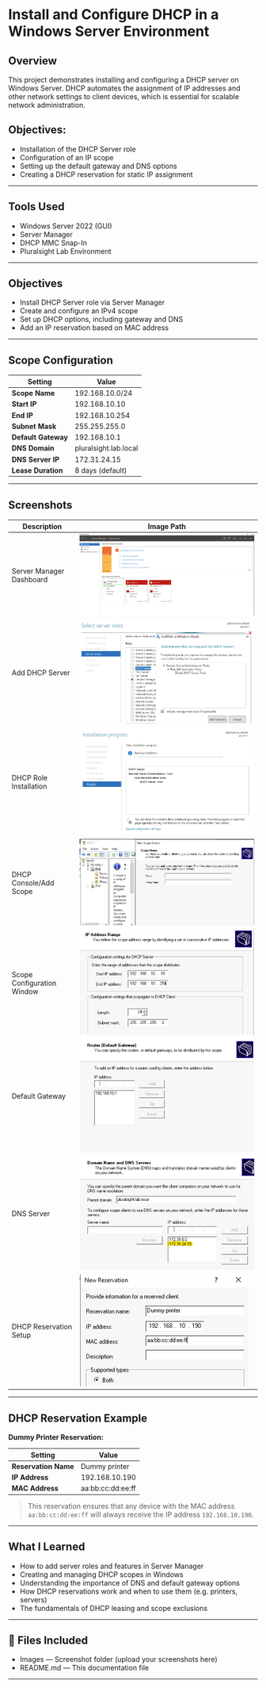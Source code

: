 # Install and Configure DHCP in a Windows Server Environment


## Overview
This project demonstrates installing and configuring a DHCP server on Windows Server. DHCP automates the assignment of IP addresses and other network settings to client devices, which is essential for scalable network administration.

## Objectives:
- Installation of the DHCP Server role
- Configuration of an IP scope
- Setting up the default gateway and DNS options
- Creating a DHCP reservation for static IP assignment

---

## Tools Used
- Windows Server 2022 (GUI)
- Server Manager
- DHCP MMC Snap-In
- Pluralsight Lab Environment

---

## Objectives
- Install DHCP Server role via Server Manager
- Create and configure an IPv4 scope
- Set up DHCP options, including gateway and DNS
- Add an IP reservation based on MAC address

---

## Scope Configuration

| Setting                     | Value                       |
|----------------------------|-----------------------------|
| **Scope Name**             | 192.168.10.0/24             |
| **Start IP**               | 192.168.10.10               |
| **End IP**                 | 192.168.10.254              |
| **Subnet Mask**            | 255.255.255.0               |
| **Default Gateway**        | 192.168.10.1                |
| **DNS Domain**             | pluralsight.lab.local       |
| **DNS Server IP**          | 172.31.24.15                |
| **Lease Duration**         | 8 days (default)            |

---

## Screenshots

| Description                  | Image Path                       |
|------------------------------|----------------------------------|
| Server Manager Dashboard     | ![Server Manager](Images/Server-manager.png) |
| Add DHCP Server              | ![DHCP-server](Images/select-dhcp-server.png)|
| DHCP Role Installation       | ![Role Install](images/install-dhcp.png)     |
| DHCP Console/Add Scope       | ![DHCP Console](Images/create-scope.png)     |
| Scope Configuration Window   | ![Scope Config](Images/ip-range.png)         |
| Default Gateway              |![Default Gateway](Images/default-gateway.png)|
| DNS Server                   | ![DNS Server](Images/DNS-server.png)         |
| DHCP Reservation Setup       | ![Reservation](Images/Reservation-Setup.png) |


---

## DHCP Reservation Example

**Dummy Printer Reservation:**

| Setting           | Value              |
|------------------|--------------------|
| **Reservation Name** | Dummy printer     |
| **IP Address**       | 192.168.10.190    |
| **MAC Address**      | aa:bb:cc:dd:ee:ff |

> This reservation ensures that any device with the MAC address `aa:bb:cc:dd:ee:ff` will always receive the IP address `192.168.10.190`.

---

## What I Learned
- How to add server roles and features in Server Manager
- Creating and managing DHCP scopes in Windows
- Understanding the importance of DNS and default gateway options
- How DHCP reservations work and when to use them (e.g. printers, servers)
- The fundamentals of DHCP leasing and scope exclusions


---

## 📁 Files Included
- Images — Screenshot folder (upload your screenshots here)
- README.md — This documentation file

---




